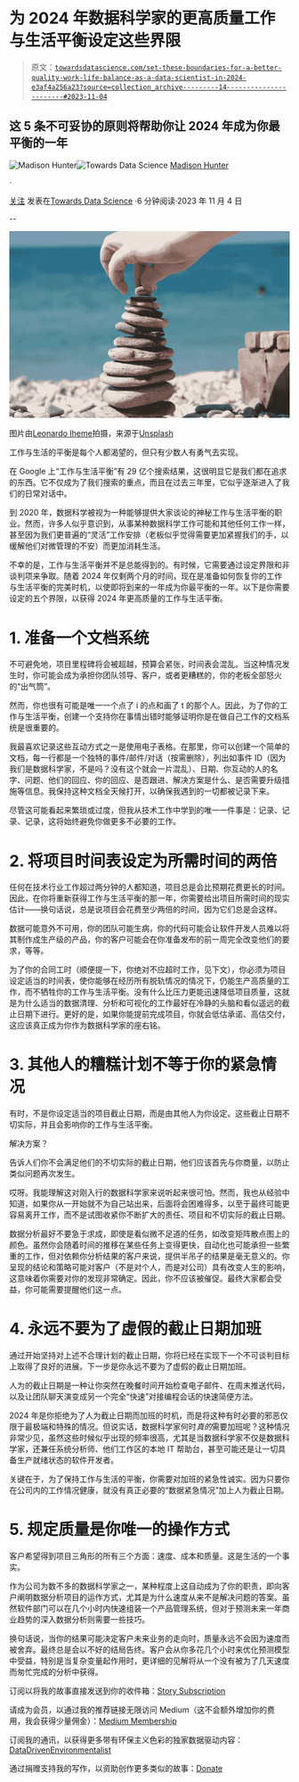 # 为 2024 年数据科学家的更高质量工作与生活平衡设定这些界限

> 原文：[`towardsdatascience.com/set-these-boundaries-for-a-better-quality-work-life-balance-as-a-data-scientist-in-2024-e3af4a256a23?source=collection_archive---------14-----------------------#2023-11-04`](https://towardsdatascience.com/set-these-boundaries-for-a-better-quality-work-life-balance-as-a-data-scientist-in-2024-e3af4a256a23?source=collection_archive---------14-----------------------#2023-11-04)

## 这 5 条不可妥协的原则将帮助你让 2024 年成为你最平衡的一年

[](https://madison13.medium.com/?source=post_page-----e3af4a256a23--------------------------------)![Madison Hunter](https://madison13.medium.com/?source=post_page-----e3af4a256a23--------------------------------)[](https://towardsdatascience.com/?source=post_page-----e3af4a256a23--------------------------------)![Towards Data Science](https://towardsdatascience.com/?source=post_page-----e3af4a256a23--------------------------------) [Madison Hunter](https://madison13.medium.com/?source=post_page-----e3af4a256a23--------------------------------)

·

[关注](https://medium.com/m/signin?actionUrl=https%3A%2F%2Fmedium.com%2F_%2Fsubscribe%2Fuser%2F6a8c6841e521&operation=register&redirect=https%3A%2F%2Ftowardsdatascience.com%2Fset-these-boundaries-for-a-better-quality-work-life-balance-as-a-data-scientist-in-2024-e3af4a256a23&user=Madison+Hunter&userId=6a8c6841e521&source=post_page-6a8c6841e521----e3af4a256a23---------------------post_header-----------) 发表在[Towards Data Science](https://towardsdatascience.com/?source=post_page-----e3af4a256a23--------------------------------) ·6 分钟阅读·2023 年 11 月 4 日[](https://medium.com/m/signin?actionUrl=https%3A%2F%2Fmedium.com%2F_%2Fvote%2Ftowards-data-science%2Fe3af4a256a23&operation=register&redirect=https%3A%2F%2Ftowardsdatascience.com%2Fset-these-boundaries-for-a-better-quality-work-life-balance-as-a-data-scientist-in-2024-e3af4a256a23&user=Madison+Hunter&userId=6a8c6841e521&source=-----e3af4a256a23---------------------clap_footer-----------)

--

[](https://medium.com/m/signin?actionUrl=https%3A%2F%2Fmedium.com%2F_%2Fbookmark%2Fp%2Fe3af4a256a23&operation=register&redirect=https%3A%2F%2Ftowardsdatascience.com%2Fset-these-boundaries-for-a-better-quality-work-life-balance-as-a-data-scientist-in-2024-e3af4a256a23&source=-----e3af4a256a23---------------------bookmark_footer-----------)![](img/811c329a130fd80f5cb2a467513b373b.png)

图片由[Leonardo Iheme](https://unsplash.com/@leoeye?utm_source=medium&utm_medium=referral)拍摄，来源于[Unsplash](https://unsplash.com/?utm_source=medium&utm_medium=referral)

工作与生活的平衡是每个人都渴望的，但只有少数人有勇气去实现。

在 Google 上“工作与生活平衡”有 29 亿个搜索结果，这很明显它是我们都在追求的东西。它不仅成为了我们搜索的重点，而且在过去三年里，它似乎逐渐进入了我们的日常对话中。

到 2020 年，数据科学被视为一种能够提供大家谈论的神秘工作与生活平衡的职业。然而，许多人似乎意识到，从事某种数据科学工作可能和其他任何工作一样，甚至因为我们更普遍的“灵活”工作安排（老板似乎觉得需要更加紧握我们的手，以缓解他们对微管理的不安）而更加消耗生活。

不幸的是，工作与生活平衡并不是总能得到的。有时候，它需要通过设定界限和非谈判项来争取。随着 2024 年仅剩两个月的时间，现在是准备如何恢复你的工作与生活平衡的完美时机，以使即将到来的一年成为你最平衡的一年。以下是你需要设定的五个界限，以获得 2024 年更高质量的工作与生活平衡。

# 1\. 准备一个文档系统

不可避免地，项目里程碑将会被超越，预算会紧张，时间表会混乱。当这种情况发生时，你可能会成为承担你团队领导、客户，或者更糟糕的，你的老板全部怒火的“出气筒”。

然而，你也很有可能是唯一一个点了 i 的点和画了 t 的那个人。因此，为了你的工作与生活平衡，创建一个支持你在事情出错时能够证明你是在做自己工作的文档系统是很重要的。

我最喜欢记录这些互动方式之一是使用电子表格。在那里，你可以创建一个简单的文档，每一行都是一个独特的事件/邮件/对话（按需删除），列出如事件 ID（因为我们是数据科学家，不是吗？没有这个就会一片混乱）、日期、你互动的人的名字、问题、他们的回应、你的回应、是否跟进、解决方案是什么、是否需要升级措施等信息。我保持这种文档全天候打开，以确保我遇到的一切都被记录下来。

尽管这可能看起来繁琐或过度，但我从技术工作中学到的唯一一件事是：记录、记录、记录，这将始终避免你做更多不必要的工作。

# 2\. 将项目时间表设定为所需时间的两倍

任何在技术行业工作超过两分钟的人都知道，项目总是会比预期花费更长的时间。因此，在你将重新获得工作与生活平衡的那一年，你需要给出项目所需时间的现实估计——换句话说，总是说项目会花费至少两倍的时间，因为它们总是会这样。

数据可能意外不可用，你的团队可能生病，你的代码可能会让软件开发人员难以将其制作成生产级的产品，你的客户可能会在你准备发布的前一周完全改变他们的要求，等等。

为了你的合同工时（顺便提一下，你绝对不应超时工作，见下文），你必须为项目设定适当的时间表，使你能够在经历所有脱轨情况的情况下，仍能生产高质量的工作，而不牺牲你的工作与生活平衡。没有什么比压力更能迅速降低项目质量，这就是为什么适当的数据清理、分析和可视化的工作最好在冷静的头脑和看似遥远的截止日期下进行。更好的是，如果你能提前完成项目，你就会低估承诺、高估交付，这应该真正成为你作为数据科学家的座右铭。

# 3\. 其他人的糟糕计划不等于你的紧急情况

有时，不是你设定适当的项目截止日期，而是由其他人为你设定。这些截止日期不切实际，并且会影响你的工作与生活平衡。

解决方案？

告诉人们你不会满足他们的不切实际的截止日期，他们应该首先与你商量，以防止类似问题再次发生。

哎呀。我能理解这对刚入行的数据科学家来说听起来很可怕。然而，我也从经验中知道，如果你从一开始就不为自己站出来，后面将会困难得多，以至于最终可能更容易离开工作，而不是试图收紧你不断扩大的责任、项目和不切实际的截止日期。

数据分析最好不要急于求成，即使是看似微不足道的任务，如改变矩阵散点图上的颜色。虽然你会随着时间的推移在某些任务上变得更快，自动化也可能承担一些繁重的工作，但对依赖你分析结果的客户来说，提供半吊子的结果是毫无意义的。你呈现的结论和策略可能对客户（不是对个人，而是对公司）具有改变人生的影响，这意味着你需要对你的发现非常确定。因此，你不应该被催促。最终大家都会受益，你可能需要提醒他们这一点。

# 4\. 永远不要为了虚假的截止日期加班

通过开始坚持对上述不合理计划的截止日期，你将已经在实现下一个不可谈判目标上取得了良好的进展。下一步是你永远不要为了虚假的截止日期加班。

人为的截止日期是一种让你突然在晚餐时间开始检查电子邮件、在周末推送代码，以及让团队聊天演变成另一个完全“快速”对接编程会话的快速简便方法。

2024 年是你拒绝为了人为截止日期而加班的时机，而是将这种有时必要的邪恶仅限于最极端和特殊的情况。但说实话，数据科学家何时*真的*需要加班呢？这种情况非常少见，虽然这些时候似乎出现的频率很高，尤其是当数据科学家不仅是数据科学家，还兼任系统分析师、他们工作区的本地 IT 帮助台，甚至可能还是让一切具备生产就绪状态的软件开发者。

关键在于，为了保持工作与生活的平衡，你需要对加班的紧急性诚实。因为只要你在公司内的工作情况健康，就没有真正必要的“数据紧急情况”加上人为截止日期。

# 5\. 规定质量是你唯一的操作方式

客户希望得到项目三角形的所有三个方面：速度、成本和质量。这是生活的一个事实。

作为公司为数不多的数据科学家之一，某种程度上这自动成为了你的职责，即向客户阐明数据分析项目的运作方式，尤其是为什么速度从来不是解决问题的答案。虽然软件部门可以在几个小时内快速组装一个产品管理系统，但对于预测未来一年商业趋势的深入数据分析则需要一些技巧。

换句话说，当你的结果可能决定客户未来业务的走向时，质量永远不会因为速度而被舍弃。最终总是会以不好的结局告终。客户会从你多花几个小时来优化预测模型中受益，特别是当复杂变量起作用时，更详细的见解将从一个没有被为了几天速度而匆忙完成的分析中获得。

订阅以将我的故事直接发送到你的收件箱：[Story Subscription](https://madison13.medium.com/subscribe)

请成为会员，以通过我的推荐链接无限访问 Medium（这不会额外增加你的费用，我会获得少量佣金）：[Medium Membership](https://madison13.medium.com/membership)

订阅我的通讯，以获得更多带有环保主义色彩的独家数据驱动内容：[DataDrivenEnvironmentalist](https://datadrivenenvironmentalist.substack.com/?r=1kyrup&utm_campaign=pub-share-checklist)

通过捐赠支持我的写作，以资助创作更多类似的故事：[Donate](https://ko-fi.com/madisonhunter13)
